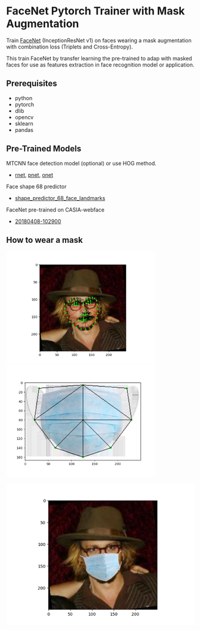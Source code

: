 # **FaceNet Pytorch Trainer with Mask Augmentation**

Train [FaceNet](https://github.com/timesler/facenet-pytorch) (InceptionResNet v1) on faces wearing a mask augmentation
with combination loss (Triplets and Cross-Entropy).

This train FaceNet by transfer learning the pre-trained to adap with masked faces for use as features extraction in 
face recognition model or application.

## Prerequisites

- python
- pytorch
- dlib
- opencv
- sklearn
- pandas

## Pre-Trained Models

MTCNN face detection model (optional) or use HOG method.
- [rnet](https://drive.google.com/file/d/12tSRNAdAaiYZq6dVqGCaLorqm366WTJm/view?usp=sharing),
  [pnet](https://drive.google.com/file/d/1aZHfcGghEJH2ngk-tnRTAFhXoZr1JtjD/view?usp=sharing), 
  [onet](https://drive.google.com/file/d/1m80Xd_PNhnZYYUHaah411Nxe2qIOeWCe/view?usp=sharing)
  
Face shape 68 predictor
- [shape_predictor_68_face_landmarks](https://drive.google.com/file/d/1my0izMAWl4XFl-6WwctYqFd7OWPzg0CD/view?usp=sharing)

FaceNet pre-trained on CASIA-webface
- [20180408-102900](https://drive.google.com/uc?export=download&id=12DYdlLesBl3Kk51EtJsyPS8qA7fErWDX)

## How to wear a mask

<p align="left">
  <img src="./doc/face_landmark.png" width="400">
  <img src="./doc/mask_landmark.png" width="400">
</p>
<p align="center">
  <img src="./doc/masked_face.png" width="600">
</p>